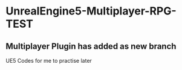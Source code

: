 # UnrealEngine5-Multiplayer-RPG-TEST

## Multiplayer Plugin has added as new branch

UE5 Codes for me to practise later
